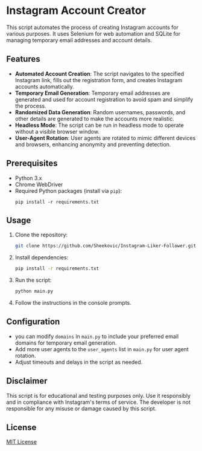 
# Instagram Account Creator

This script automates the process of creating Instagram accounts for various purposes. It uses Selenium for web automation and SQLite for managing temporary email addresses and account details.

## Features

- **Automated Account Creation**: The script navigates to the specified Instagram link, fills out the registration form, and creates Instagram accounts automatically.
- **Temporary Email Generation**: Temporary email addresses are generated and used for account registration to avoid spam and simplify the process.
- **Randomized Data Generation**: Random usernames, passwords, and other details are generated to make the accounts more realistic.
- **Headless Mode**: The script can be run in headless mode to operate without a visible browser window.
- **User-Agent Rotation**: User agents are rotated to mimic different devices and browsers, enhancing anonymity and preventing detection.

## Prerequisites

- Python 3.x
- Chrome WebDriver
- Required Python packages (install via `pip`):
  ```
  pip install -r requirements.txt
  ```

## Usage

1. Clone the repository:

   ```bash
   git clone https://github.com/Sheekovic/Instagram-Liker-Follower.git
   ```

2. Install dependencies:

   ```bash
   pip install -r requirements.txt
   ```

3. Run the script:

   ```bash
   python main.py
   ```

4. Follow the instructions in the console prompts.

## Configuration

- you can modify `domains` in `main.py` to include your preferred email domains for temporary email generation.
- Add more user agents to the `user_agents` list in `main.py` for user agent rotation.
- Adjust timeouts and delays in the script as needed.

## Disclaimer

This script is for educational and testing purposes only. Use it responsibly and in compliance with Instagram's terms of service. The developer is not responsible for any misuse or damage caused by this script.

## License

[MIT License](LICENSE)

